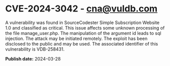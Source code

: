 # CVE-2024-3042 - cna@vuldb.com

A vulnerability was found in SourceCodester Simple Subscription Website 1.0 and classified as critical. This issue affects some unknown processing of the file manage_user.php. The manipulation of the argument id leads to sql injection. The attack may be initiated remotely. The exploit has been disclosed to the public and may be used. The associated identifier of this vulnerability is VDB-258431.

**Publish date:** 2024-03-28
